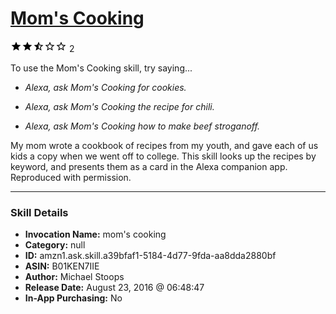 # [Mom's Cooking](http://alexa.amazon.com/#skills/amzn1.ask.skill.a39bfaf1-5184-4d77-9fda-aa8dda2880bf)
![2.9 stars](../../images/ic_star_black_18dp_1x.png)![2.9 stars](../../images/ic_star_black_18dp_1x.png)![2.9 stars](../../images/ic_star_half_black_18dp_1x.png)![2.9 stars](../../images/ic_star_border_black_18dp_1x.png)![2.9 stars](../../images/ic_star_border_black_18dp_1x.png) 2

To use the Mom's Cooking skill, try saying...

* *Alexa, ask Mom's Cooking for cookies.*

* *Alexa, ask Mom's Cooking the recipe for chili.*

* *Alexa, ask Mom's Cooking how to make beef stroganoff.*

My mom wrote a cookbook of recipes from my youth, and gave each of us kids a copy when we went off to college. This skill looks up the recipes by keyword, and presents them as a card in the Alexa companion app. Reproduced with permission.

***

### Skill Details

* **Invocation Name:** mom's cooking
* **Category:** null
* **ID:** amzn1.ask.skill.a39bfaf1-5184-4d77-9fda-aa8dda2880bf
* **ASIN:** B01KEN7IIE
* **Author:** Michael Stoops
* **Release Date:** August 23, 2016 @ 06:48:47
* **In-App Purchasing:** No
